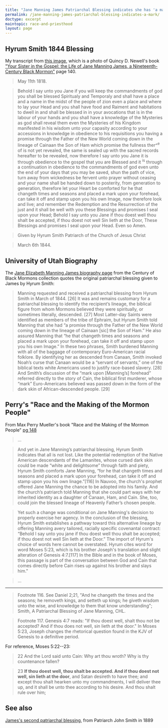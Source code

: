 ```yaml
---
title: "Jane Manning James Patriarchal Blessing indicates she has 'a mark' and 'lineage of Cainaan the Son of Ham'"
permalink: /jane-manning-james-patriarchal-blessing-indicates-a-mark/
doctype: excerpt
maintopic: race-and-priesthood
layout: page
---
```


## Hyrum Smith 1844 Blessing

My transcript from [this image](https://i.redd.it/hqpgnlp1jgo91.jpg), which is a photo of Quincy D. Newell's book ["Your Sister in the Gospel: the Life of Jane Manning James, a Nineteenth-Century Black Mormon"](https://www.worldcat.org/title/your-sister-in-the-gospel-the-life-of-jane-manning-james-a-nineteenth-century-black-mormon/oclc/949911883) page 140.

> May 11th 1818.

> Behold I say unto you Jane if you will keep the commandments of god you shall be blessed Spiritualy and Temporaly and shall have a place and a name in the midst of the people of zion even a place and where to lay your Head and you shall have food and Raiment and habitations to dwell in and shall be blessed in in your avocations that is in the labour of your hands and you shall have a knowledge of the Mysteries as god shall reveal them even the Mysteries of his Kingdom manifested in his wisdom unto your capasity according to your accessions in knowledge in obedience to his requisitions you having a promise through the Father of the New World coming down in the lineage of Cainaan the Son of Ham which promise the fullness ther^<sup>e</sup> of is not yet revealed, the same is sealed up with the sacred records hereafter to be revealed, now therefore I say unto you Jane it is through obedience to the gospel that you are Blessed and it <sup>is</sup> through a continuation in obedience to the commandments of god even unto the end of your days that you may be saved, shun the path of vice, turn away from wickedness be fervent unto prayer without ceasing and your name shall be handed down to posterity, from generation to generation, therefore let your Heart be comforted for he that changeth times and seasons and placed a mark upon your forehead, can take it off and stamp upon you his own Image, now therefore look and live; and remember the Redemption and the Resurrection of the just and it shall be well with you these Blessings and promises I seal upon your Head; Behold I say unto you Jane if thou doest well thou shalt be accepted, if thou doest not well Sin lieth at the Door, These Blessings and promises I seal upon your Head. Even so Amen.

> Given by Hyrum Smith Patriarch of the Church of Jesus Christ

> March 6th 1844.

## University of Utah Biography

The [Jane Elizabeth Manning James biography page](https://web.archive.org/web/20220712091333/https://exhibits.lib.utah.edu/s/century-of-black-mormons/page/james-jane-elizabeth-manning#_edn26) from the Century of Black Mormons collection quotes the original patriarchal blessing given to James by Hyrum Smith:

> Manning requested and received a patriarchal blessing from Hyrum Smith in March of 1844. [26] It was and remains customary for a patriarchal blessing to identify the recipient’s lineage, the biblical figure from whom Mormons believed they were spiritually, or sometimes literally, descended. [27] Most Latter-day Saints were identified as members of the tribe of Ephraim, but Hyrum Smith told Manning that she had “a promise through the Father of the New World coming down in the lineage of Cainaan [sic] the Son of Ham.” He also assured Manning that “he that changeth times and seasons and placed a mark upon your forehead, can take it off and stamp upon you his own Image.” In these two phrases, Smith burdened Manning with all of the baggage of contemporary Euro-American racial folklore. By identifying her as descended from Canaan, Smith invoked Noah’s curse that Canaan would be a “servant of servants,” one of the biblical texts white Americans used to justify race-based slavery. [28] And Smith’s discussion of the “mark upon [Manning’s] forehead” referred directly to the story of Cain, the biblical first murderer, whose “mark” Euro-Americans believed was passed down in the form of the dark skin of African-descended people. [29]

## Perry's "Race and the Making of the Mormon People"

From Max Perry Mueller's book "Race and the Making of the Mormon People" [pg 148](https://books.google.com/books?id=hB8wDwAAQBAJ&q=%22mark+upon+your+forehead%22#v=snippet&q=%22mark%20upon%20your%20forehead%22&f=false)

> ...

> And yet in Jane Manning’s patriarchal blessing, Hyrum Smith indicates that all is not lost. Like the potential redemption of the Native American descendants of the Lamanites, whose cursed dark skin could be made “white and delightsome” through faith and piety, Hyrum Smith comforts Jane Manning, “for he that changeth times and seasons and placed a mark upon your forehead, can take it off and stamp upon you his own linage.”[116] In Nauvoo, the church's prophet offered Jane Manning the chance to be adopted into his family. And the church’s patriarch told Manning that she could part ways with her inherited identity as a daughter of Canaan, Ham, and Cain. She, too, could join the blessed lineage of Heavenly Father’s chosen people.

> Yet such a change was conditional on Jane Manning's decision to properly exercise her agency. In the conclusion of the blessing, Hyrum Smith establishes a pathway toward this alternative lineage by offering Manning avery tailored, racially specific covenantal contract: “Behold I say unto you jane if thou doest well thou shalt be accepted; if thou doest not well Sin lieth at the Door.” The import of Hyrum's choice of words here cannot be overstated. Hyrum cites word for word Moses 5:23, which is his brother Joseph's translation and slight alteration of Genesis 4:7.[117] In the Bible and in the book of Moses, this passage is part of the conversation between God and Cain that comes directly before Cain rises up against his brother and slays him."

> ...

---

> Footnote 116. See Daniel 2;21, "And he changeth the times and the seasons; he removeth kings, and setteth up kings; he giveth wisdom unto the wise, and knowledge to them that know understanding"; Smith, A Patriarchal Blessing of Jane Manning, CHL.

> Footnote 117. Genesis 4:7 reads: "If thou doest well, shalt thou not be accepted? And if thou does not well, sin lieth at the door." In Moses 5:23, Joseph changes the rhetorical question found in the KJV of Genesis to a definitive period.

For reference, Moses 5:22--23:

> 22 And the Lord said unto Cain: Why art thou wroth? Why is thy countenance fallen?

> 23 **If thou doest well, thou shalt be accepted. And if thou doest not well, sin lieth at the door**, and Satan desireth to have thee; and except thou shalt hearken unto my commandments, I will deliver thee up, and it shall be unto thee according to his desire. And thou shalt rule over him;

## See also

[James's second patriarchal blessing](https://www.reddit.com/user/bwv549/comments/xgthhn/jane_manning_james_second_patriarchal_blessing/iotptf7/), from Patriarch John Smith in 1889
